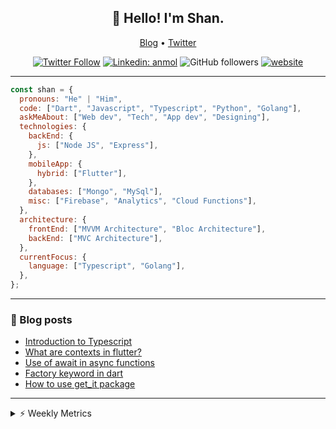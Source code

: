 <h2 align="center">👋 Hello! I'm Shan.</h2>
<p align="center">
  <a href="https://medium.com/feed/@shan-shaji">Blog</a> •
  <a href="https://twitter.com/intent/follow?screen_name=shan__shaji">Twitter</a>
</p>

<p align="center"><a href="https://twitter.com/intent/follow?screen_name=shan__shaji"><img src="https://img.shields.io/twitter/follow/shan__shaji?style=flat" alt="Twitter Follow"></a>
<a href="https://www.linkedin.com/in/shan-shaji/"><img src="https://img.shields.io/badge/shan-shaji?style=flat-square&amp;logo=Linkedin&amp;logoColor=white&amp;link=https://www.linkedin.com/in/shan-shaji/" alt="Linkedin: anmol"></a>
<img src="https://img.shields.io/github/followers/shan-shaji?label=Follow&amp;style=social" alt="GitHub followers">
<a href="http://shan-shaji.github.io/"><img src="https://img.shields.io/badge/Website-46a2f1.svg?&amp;style=flat-square&amp;logo=Google-Chrome&amp;logoColor=white&amp;link=http://shan-shaji.github.io/" alt="website"></a></p>

<hr>

```javascript
const shan = {
  pronouns: "He" | "Him",
  code: ["Dart", "Javascript", "Typescript", "Python", "Golang"],
  askMeAbout: ["Web dev", "Tech", "App dev", "Designing"],
  technologies: {
    backEnd: {
      js: ["Node JS", "Express"],
    },
    mobileApp: {
      hybrid: ["Flutter"],
    },
    databases: ["Mongo", "MySql"],
    misc: ["Firebase", "Analytics", "Cloud Functions"],
  },
  architecture: {
    frontEnd: ["MVVM Architecture", "Bloc Architecture"],
    backEnd: ["MVC Architecture"],
  },
  currentFocus: {
    language: ["Typescript", "Golang"],
  },
};
```

<hr>

<!-- I love connecting with different people</b> so if you want to say <b>hi, I'll be happy to meet you more!</b> 😊</em> -->

### 📕 Blog posts

<!-- BLOG-POST-LIST:START -->
- [Introduction to Typescript](https://shan-shaji.medium.com/introduction-to-typescript-723105fa3a35?source=rss-c347e1729e75------2)
- [What are contexts in flutter?](https://shan-shaji.medium.com/what-are-contexts-in-flutter-4b3a9a91492?source=rss-c347e1729e75------2)
- [Use of await in async functions](https://shan-shaji.medium.com/use-of-await-in-async-functions-5c6b084b24b6?source=rss-c347e1729e75------2)
- [Factory keyword in dart](https://shan-shaji.medium.com/factory-keyword-in-dart-b4235d83c2b8?source=rss-c347e1729e75------2)
- [How to use get_it package](https://shan-shaji.medium.com/how-to-use-get-it-package-e3d63f7c9290?source=rss-c347e1729e75------2)
<!-- BLOG-POST-LIST:END -->

<hr>
<details>
    <summary>⚡ Weekly Metrics</summary>
    <p>
    
<!--START_SECTION:waka-->
![Code Time](http://img.shields.io/badge/Code%20Time-1%2C696%20hrs%2014%20mins-blue)

![Profile Views](http://img.shields.io/badge/Profile%20Views-32-blue)

**🐱 My GitHub Data** 

> 🏆 123 Contributions in the Year 2023
 > 
> 📦 479.2 kB Used in GitHub's Storage 
 > 
> 💼 Opted to Hire
 > 
> 📜 123 Public Repositories 
 > 
> 🔑 14 Private Repositories  
 > 
**I'm a Night 🦉** 

```text
🌞 Morning       79 commits       ██░░░░░░░░░░░░░░░░░░░░░░░   09.50 % 
🌆 Daytime      244 commits       ███████░░░░░░░░░░░░░░░░░░   29.33 % 
🌃 Evening      329 commits       ██████████░░░░░░░░░░░░░░░   39.54 % 
🌙 Night        180 commits       █████░░░░░░░░░░░░░░░░░░░░   21.63 % 

```
📅 **I'm Most Productive on Sunday** 

```text
Monday          95 commits       ██░░░░░░░░░░░░░░░░░░░░░░░   11.42 % 
Tuesday        141 commits       ████░░░░░░░░░░░░░░░░░░░░░   16.95 % 
Wednesday      125 commits       ███░░░░░░░░░░░░░░░░░░░░░░   15.02 % 
Thursday        87 commits       ██░░░░░░░░░░░░░░░░░░░░░░░   10.46 % 
Friday         127 commits       ███░░░░░░░░░░░░░░░░░░░░░░   15.26 % 
Saturday       113 commits       ███░░░░░░░░░░░░░░░░░░░░░░   13.58 % 
Sunday         144 commits       ████░░░░░░░░░░░░░░░░░░░░░   17.31 % 

```


📊 **This Week I Spent My Time On** 

```text
⌚︎ Time Zone: Asia/Kolkata

💬 Programming Languages: 
Dart                     38 mins             ████████████████░░░░░░░░░   63.76 % 
YAML                     18 mins             ███████░░░░░░░░░░░░░░░░░░   29.88 % 
Markdown                 3 mins              █░░░░░░░░░░░░░░░░░░░░░░░░   06.21 % 
XML                      0 secs              ░░░░░░░░░░░░░░░░░░░░░░░░░   00.15 % 

🔥 Editors: 
Android Studio           53 mins             ██████████████████████░░░   88.01 % 
VS Code                  7 mins              ███░░░░░░░░░░░░░░░░░░░░░░   11.99 % 

🐱‍💻 Projects: 
turbo-flutter            53 mins             ██████████████████████░░░   88.01 % 
Shan-Shaji               3 mins              █░░░░░░░░░░░░░░░░░░░░░░░░   06.35 % 
amplify_trips_planner    3 mins              █░░░░░░░░░░░░░░░░░░░░░░░░   05.63 % 

💻 Operating System: 
Windows                  53 mins             ██████████████████████░░░   88.01 % 
Mac                      7 mins              ███░░░░░░░░░░░░░░░░░░░░░░   11.99 % 

```

**I Mostly Code in Dart** 

```text
Dart                     37 repos            ██████████░░░░░░░░░░░░░░░   41.57 % 
HTML                     17 repos            ████░░░░░░░░░░░░░░░░░░░░░   19.10 % 
JavaScript               15 repos            ████░░░░░░░░░░░░░░░░░░░░░   16.85 % 
CSS                      8 repos             ██░░░░░░░░░░░░░░░░░░░░░░░   08.99 % 
Python                   3 repos             ░░░░░░░░░░░░░░░░░░░░░░░░░   03.37 % 

```



 Last Updated on 13/02/2023 18:41:06 UTC
<!--END_SECTION:waka-->

</p>
 </details>
